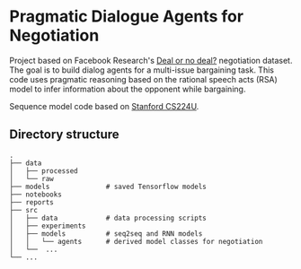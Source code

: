 Pragmatic Dialogue Agents for Negotiation
=======================

Project based on Facebook Research's [Deal or no deal?](https://code.fb.com/applied-machine-learning/deal-or-no-deal-training-ai-bots-to-negotiate/) negotiation dataset. The goal is to build dialog agents
for a multi-issue bargaining task. This code uses pragmatic reasoning based on the rational speech acts
(RSA) model to infer information about the opponent while bargaining.

Sequence model code based on [Stanford CS224U](https://github.com/cgpotts/cs224u).

## Directory structure

```
.
├── data        			
│   ├── processed
│   └── raw
├── models 				# saved Tensorflow models  
├── notebooks
├── reports
├── src                           
│   ├── data    		# data processing scripts
│   ├── experiments
│   ├── models        	# seq2seq and RNN models
│   │ 	└── agents  	# derived model classes for negotiation
│	└──  ...
└── ...
```